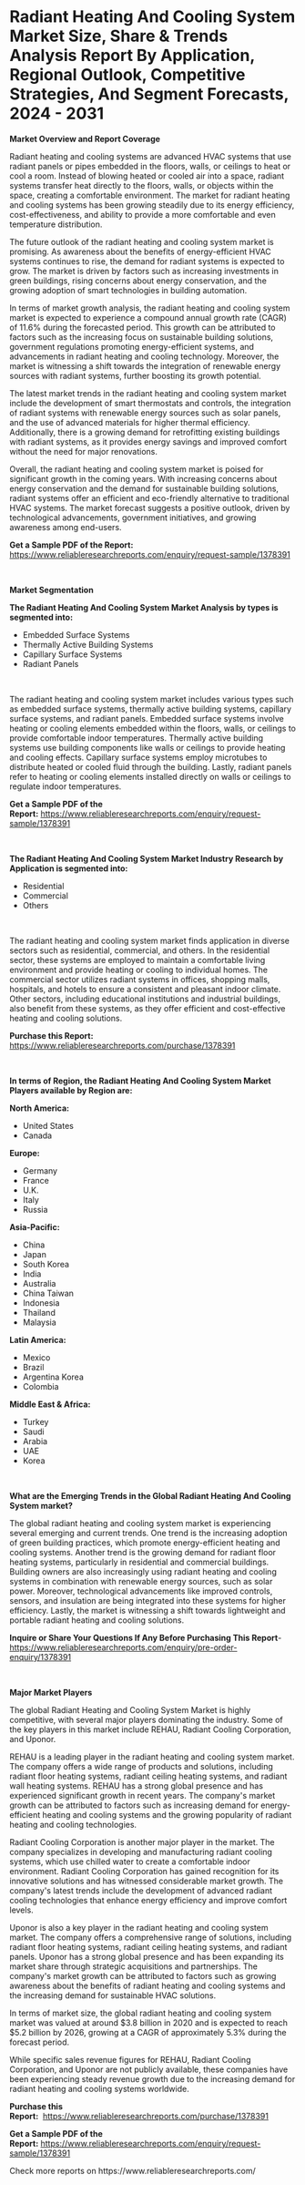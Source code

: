 <p><h1>Radiant Heating And Cooling System Market Size, Share & Trends Analysis Report By Application, Regional Outlook, Competitive Strategies, And Segment Forecasts, 2024 - 2031</h1></p><p><strong>Market Overview and Report Coverage</strong></p>
<p><p>Radiant heating and cooling systems are advanced HVAC systems that use radiant panels or pipes embedded in the floors, walls, or ceilings to heat or cool a room. Instead of blowing heated or cooled air into a space, radiant systems transfer heat directly to the floors, walls, or objects within the space, creating a comfortable environment. The market for radiant heating and cooling systems has been growing steadily due to its energy efficiency, cost-effectiveness, and ability to provide a more comfortable and even temperature distribution.</p><p>The future outlook of the radiant heating and cooling system market is promising. As awareness about the benefits of energy-efficient HVAC systems continues to rise, the demand for radiant systems is expected to grow. The market is driven by factors such as increasing investments in green buildings, rising concerns about energy conservation, and the growing adoption of smart technologies in building automation.</p><p>In terms of market growth analysis, the radiant heating and cooling system market is expected to experience a compound annual growth rate (CAGR) of 11.6% during the forecasted period. This growth can be attributed to factors such as the increasing focus on sustainable building solutions, government regulations promoting energy-efficient systems, and advancements in radiant heating and cooling technology. Moreover, the market is witnessing a shift towards the integration of renewable energy sources with radiant systems, further boosting its growth potential.</p><p>The latest market trends in the radiant heating and cooling system market include the development of smart thermostats and controls, the integration of radiant systems with renewable energy sources such as solar panels, and the use of advanced materials for higher thermal efficiency. Additionally, there is a growing demand for retrofitting existing buildings with radiant systems, as it provides energy savings and improved comfort without the need for major renovations.</p><p>Overall, the radiant heating and cooling system market is poised for significant growth in the coming years. With increasing concerns about energy conservation and the demand for sustainable building solutions, radiant systems offer an efficient and eco-friendly alternative to traditional HVAC systems. The market forecast suggests a positive outlook, driven by technological advancements, government initiatives, and growing awareness among end-users.</p></p>
<p><strong>Get a Sample PDF of the Report:</strong> <a href="https://www.reliableresearchreports.com/enquiry/request-sample/1378391">https://www.reliableresearchreports.com/enquiry/request-sample/1378391</a></p>
<p>&nbsp;</p>
<p><strong>Market Segmentation</strong></p>
<p><strong>The Radiant Heating And Cooling System Market Analysis by types is segmented into:</strong></p>
<p><ul><li>Embedded Surface Systems</li><li>Thermally Active Building Systems</li><li>Capillary Surface Systems</li><li>Radiant Panels</li></ul></p>
<p>&nbsp;</p>
<p><p>The radiant heating and cooling system market includes various types such as embedded surface systems, thermally active building systems, capillary surface systems, and radiant panels. Embedded surface systems involve heating or cooling elements embedded within the floors, walls, or ceilings to provide comfortable indoor temperatures. Thermally active building systems use building components like walls or ceilings to provide heating and cooling effects. Capillary surface systems employ microtubes to distribute heated or cooled fluid through the building. Lastly, radiant panels refer to heating or cooling elements installed directly on walls or ceilings to regulate indoor temperatures.</p></p>
<p><strong>Get a Sample PDF of the Report:</strong>&nbsp;<a href="https://www.reliableresearchreports.com/enquiry/request-sample/1378391">https://www.reliableresearchreports.com/enquiry/request-sample/1378391</a></p>
<p>&nbsp;</p>
<p><strong>The Radiant Heating And Cooling System Market Industry Research by Application is segmented into:</strong></p>
<p><ul><li>Residential</li><li>Commercial</li><li>Others</li></ul></p>
<p>&nbsp;</p>
<p><p>The radiant heating and cooling system market finds application in diverse sectors such as residential, commercial, and others. In the residential sector, these systems are employed to maintain a comfortable living environment and provide heating or cooling to individual homes. The commercial sector utilizes radiant systems in offices, shopping malls, hospitals, and hotels to ensure a consistent and pleasant indoor climate. Other sectors, including educational institutions and industrial buildings, also benefit from these systems, as they offer efficient and cost-effective heating and cooling solutions.</p></p>
<p><strong>Purchase this Report:</strong>&nbsp; <a href="https://www.reliableresearchreports.com/purchase/1378391">https://www.reliableresearchreports.com/purchase/1378391</a></p>
<p>&nbsp;</p>
<p><strong>In terms of Region, the Radiant Heating And Cooling System Market Players available by Region are:</strong></p>
<p>
    <p> <strong> North America: </strong>
        <ul>
            <li>United States</li>
            <li>Canada</li>
        </ul>
        </p> 
    <p> <strong> Europe: </strong>
        <ul>
            <li>Germany</li>
            <li>France</li>
            <li>U.K.</li>
            <li>Italy</li>
            <li>Russia</li>
        </ul>
        </p> 
    <p> <strong> Asia-Pacific: </strong>
        <ul>
            <li>China</li>
            <li>Japan</li>
            <li>South Korea</li>
            <li>India</li>
            <li>Australia</li>
            <li>China Taiwan</li>
            <li>Indonesia</li>
            <li>Thailand</li>
            <li>Malaysia</li>
        </ul>
        </p> 
    <p> <strong> Latin America: </strong>
        <ul>
            <li>Mexico</li>
            <li>Brazil</li>
            <li>Argentina Korea</li>
            <li>Colombia</li>
        </ul>
        </p> 
    <p> <strong> Middle East & Africa: </strong>
        <ul>
            <li>Turkey</li>
            <li>Saudi</li>
            <li>Arabia</li>
            <li>UAE</li>
            <li>Korea</li>
        </ul>
    </p>
    </p>
<p>&nbsp;</p>
<p><strong>What are the Emerging Trends in the Global Radiant Heating And Cooling System market?</strong></p>
<p><p>The global radiant heating and cooling system market is experiencing several emerging and current trends. One trend is the increasing adoption of green building practices, which promote energy-efficient heating and cooling systems. Another trend is the growing demand for radiant floor heating systems, particularly in residential and commercial buildings. Building owners are also increasingly using radiant heating and cooling systems in combination with renewable energy sources, such as solar power. Moreover, technological advancements like improved controls, sensors, and insulation are being integrated into these systems for higher efficiency. Lastly, the market is witnessing a shift towards lightweight and portable radiant heating and cooling solutions.</p></p>
<p><strong>Inquire or Share Your Questions If Any Before Purchasing This Report</strong>- <a href="https://www.reliableresearchreports.com/enquiry/pre-order-enquiry/1378391">https://www.reliableresearchreports.com/enquiry/pre-order-enquiry/1378391</a></p>
<p>&nbsp;</p>
<p><strong>Major Market Players</strong></p>
<p><p>The global Radiant Heating and Cooling System Market is highly competitive, with several major players dominating the industry. Some of the key players in this market include REHAU, Radiant Cooling Corporation, and Uponor.</p><p>REHAU is a leading player in the radiant heating and cooling system market. The company offers a wide range of products and solutions, including radiant floor heating systems, radiant ceiling heating systems, and radiant wall heating systems. REHAU has a strong global presence and has experienced significant growth in recent years. The company's market growth can be attributed to factors such as increasing demand for energy-efficient heating and cooling systems and the growing popularity of radiant heating and cooling technologies.</p><p>Radiant Cooling Corporation is another major player in the market. The company specializes in developing and manufacturing radiant cooling systems, which use chilled water to create a comfortable indoor environment. Radiant Cooling Corporation has gained recognition for its innovative solutions and has witnessed considerable market growth. The company's latest trends include the development of advanced radiant cooling technologies that enhance energy efficiency and improve comfort levels.</p><p>Uponor is also a key player in the radiant heating and cooling system market. The company offers a comprehensive range of solutions, including radiant floor heating systems, radiant ceiling heating systems, and radiant panels. Uponor has a strong global presence and has been expanding its market share through strategic acquisitions and partnerships. The company's market growth can be attributed to factors such as growing awareness about the benefits of radiant heating and cooling systems and the increasing demand for sustainable HVAC solutions.</p><p>In terms of market size, the global radiant heating and cooling system market was valued at around $3.8 billion in 2020 and is expected to reach $5.2 billion by 2026, growing at a CAGR of approximately 5.3% during the forecast period.</p><p>While specific sales revenue figures for REHAU, Radiant Cooling Corporation, and Uponor are not publicly available, these companies have been experiencing steady revenue growth due to the increasing demand for radiant heating and cooling systems worldwide.</p></p>
<p><strong>Purchase this Report:</strong>&nbsp;&nbsp;<a href="https://www.reliableresearchreports.com/purchase/1378391">https://www.reliableresearchreports.com/purchase/1378391</a></p>
<p></p>
<p><strong>Get a Sample PDF of the Report:</strong>&nbsp;<a href="https://www.reliableresearchreports.com/enquiry/request-sample/1378391">https://www.reliableresearchreports.com/enquiry/request-sample/1378391</a></p>
<p>Check more reports on https://www.reliableresearchreports.com/</p>